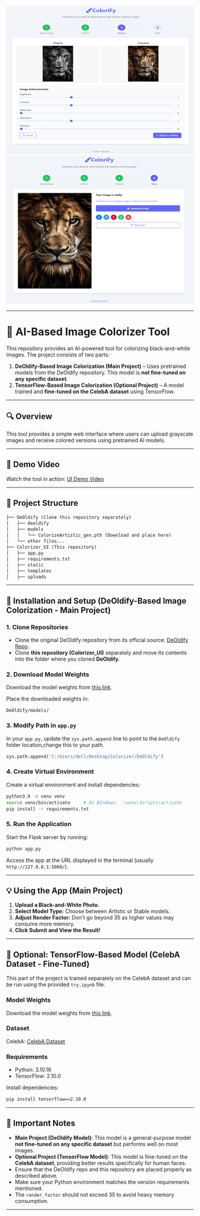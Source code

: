 <img src="enhancements.png" alt="Alt Text" width="820" height="400">
<img src="output.png" alt="Alt Text" width="820" height="400">

---

# 📸 AI-Based Image Colorizer Tool

This repository provides an AI-powered tool for colorizing black-and-white images. The project consists of two parts:  
1. **DeOldify-Based Image Colorization (Main Project)** – Uses pretrained models from the DeOldify repository. This model is **not fine-tuned on any specific dataset**.  
2. **TensorFlow-Based Image Colorization (Optional Project)** – A model trained and **fine-tuned on the CelebA dataset** using TensorFlow.  

---

## 🔍 Overview
This tool provides a simple web interface where users can upload grayscale images and receive colored versions using pretrained AI models.  

---

## 🎥 Demo Video
Watch the tool in action: [UI Demo Video](https://drive.google.com/file/d/1tP5CZUBO9Zp05jtLaMjJ9YtiG9E2fI45/view?usp=drive_link)  

---

## 📁 Project Structure
```
├── DeOldify (Clone this repository separately)
│   ├── deoldify
│   ├── models
│   │   └── ColorizeArtistic_gen.pth (Download and place here)
│   └── other files...
├── Colorizer_UI (This repository)
│   ├── app.py
│   ├── requirements.txt
│   ├── static
│   ├── templates
│   ├── uploads
```

---

## 🚀 Installation and Setup (DeOldify-Based Image Colorization - Main Project)
### 1. Clone Repositories  
- Clone the original DeOldify repository from its official source: [DeOldify Repo](https://github.com/jantic/DeOldify.git).  
- Clone **this repository (Colorizer_UI)** separately and move its contents into the folder where you cloned **DeOldify**.  

### 2. Download Model Weights  
Download the model weights from [this link](https://drive.google.com/drive/folders/1IzMW89QmwGB8F5Bn8kCdni9GhM-VoN22?usp=sharing).  

Place the downloaded weights in:  
```
DeOldify/models/
```

### 3. Modify Path in `app.py`  
In your `app.py`, update the `sys.path.append` line to point to the `DeOldify` folder location,change this to your path.  
```python
sys.path.append('C:/Users/dell/Desktop/Colorizer/DeOldify')
```

### 4. Create Virtual Environment  
Create a virtual environment and install dependencies:  
```bash
python3.9 -m venv venv
source venv/bin/activate     # On Windows: .\venv\Scripts\activate
pip install -r requirements.txt
```

### 5. Run the Application  
Start the Flask server by running:  
```bash
python app.py
```
Access the app at the URL displayed in the terminal (usually `http://127.0.0.1:5000/`).

---

## 💡 Using the App (Main Project)
1. **Upload a Black-and-White Photo.**  
2. **Select Model Type:** Choose between Artistic or Stable models.  
3. **Adjust Render Factor:** Don't go beyond 35 as higher values may consume more memory.  
4. **Click Submit and View the Result!**  

---

## 🌟 Optional: TensorFlow-Based Model (CelebA Dataset - Fine-Tuned)
This part of the project is trained separately on the CelebA dataset and can be run using the provided `try.ipynb` file.  

### Model Weights  
Download the model weights from [this link](https://drive.google.com/drive/folders/1IzMW89QmwGB8F5Bn8kCdni9GhM-VoN22?usp=sharing).  

### Dataset  
CelebA: [CelebA Dataset](https://www.kaggle.com/datasets/sampat05/colors)  

### Requirements  
- Python: 3.10.16  
- TensorFlow: 2.10.0  

Install dependencies:  
```bash
pip install tensorflow==2.10.0
```

---

## 📌 Important Notes
- **Main Project (DeOldify Model)**: This model is a general-purpose model **not fine-tuned on any specific dataset** but performs well on most images.  
- **Optional Project (TensorFlow Model)**: This model is fine-tuned on the **CelebA dataset**, providing better results specifically for human faces.  
- Ensure that the DeOldify repo and this repository are placed properly as described above.  
- Make sure your Python environment matches the version requirements mentioned.  
- The `render_factor` should not exceed 35 to avoid heavy memory consumption.  

--- 
